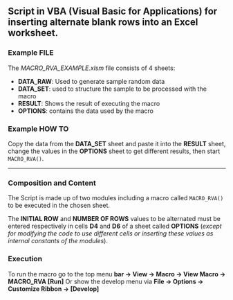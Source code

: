 ## Script in VBA (Visual Basic for Applications) for inserting alternate blank rows into an Excel worksheet.

### Example FILE

The *MACRO_RVA_EXAMPLE.xlsm* file consists of 4 sheets:
- **DATA_RAW**: Used to generate sample random data
- **DATA_SET**: used to structure the sample to be processed with the macro
- **RESULT**: Shows the result of executing the macro
- **OPTIONS**: contains the data used by the macro

### Example HOW TO
Copy the data from the **DATA_SET** sheet and paste it into the **RESULT** sheet, change the values in the **OPTIONS** sheet to get different results, then start `MACRO_RVA()`.

------------
### Composition and Content

The Script is made up of two modules including a macro called `MACRO_RVA()` to be executed in the chosen sheet.

The **INITIAL ROW** and **NUMBER OF ROWS** values to be alternated must be entered respectively in cells **D4** and **D6** of a sheet called **OPTIONS**
(*except for modifying the code to use different cells or inserting these values as internal constants of the modules*).

### Execution

To run the macro go to the top menu **bar -> View -> Macro -> View Macro -> MACRO_RVA [Run]**
Or show the develop menu via **File -> Options -> Customize Ribbon -> [Develop]**

